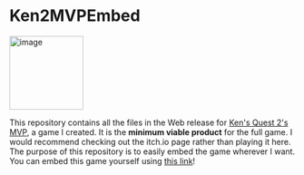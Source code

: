 # Ken2MVPEmbed

<img width="130" height="130" alt="image" src="https://github.com/user-attachments/assets/400dab9e-cc26-4a82-bf35-91ec94ee7826" />

This repository contains all the files in the Web release for [Ken's Quest 2's MVP](https://sebeldev.itch.io/kens-quest-2-mvp), a game I created.
It is the **minimum viable product** for the full game. I would recommend checking out the itch.io page rather than playing it here. The purpose of this repository is to easily embed the game wherever I want.
You can embed this game yourself using [this link](sebeldev.github.io/Ken2MVP/)!
